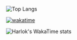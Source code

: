 ![Top Langs](https://github-readme-stats.vercel.app/api/top-langs/?bg_color=0000&title_color=4C71F1&text_color=8A919F&card_width=240&border_color=8884&username=nuaaaar&layout=compact&theme=vue&hide=html,css)

[![wakatime](https://wakatime.com/badge/user/b3b8b872-dbf7-4419-9e8c-7e180a33f736.svg)](https://wakatime.com/@b3b8b872-dbf7-4419-9e8c-7e180a33f736)

![Harlok's WakaTime stats](https://github-readme-stats.vercel.app/api/wakatime?username=nuaaaar)
